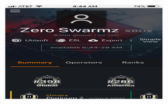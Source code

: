 <html>
<head>
  <img src="https://github.com/ZeroSwarmz/R6Stats/blob/master/.gitignore/image.jpg?raw=true" width="500" height="300">
</head>
<body>
</body>
</html>
